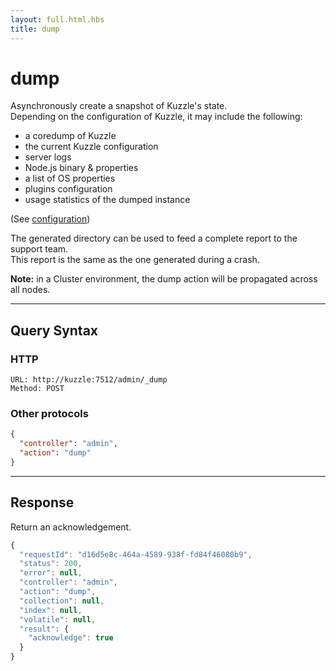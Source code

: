```yaml
---
layout: full.html.hbs
title: dump
---
```


# dump

<SinceBadge version="1.4.0" />

Asynchronously create a snapshot of Kuzzle's state.  
Depending on the configuration of Kuzzle, it may include the following:

- a coredump of Kuzzle
- the current Kuzzle configuration
- server logs
- Node.js binary & properties
- a list of OS properties
- plugins configuration
- usage statistics of the dumped instance

(See [configuration](/core/1/guide/guides/essentials/configuration/))

The generated directory can be used to feed a complete report to the support team.  
This report is the same as the one generated during a crash.

**Note:** in a Cluster environment, the dump action will be propagated across all nodes.

---

## Query Syntax

### HTTP

```http
URL: http://kuzzle:7512/admin/_dump
Method: POST
```

### Other protocols

```json
{
  "controller": "admin",
  "action": "dump"
}
```

---

## Response

Return an acknowledgement.

```javascript
{
  "requestId": "d16d5e8c-464a-4589-938f-fd84f46080b9",
  "status": 200,
  "error": null,
  "controller": "admin",
  "action": "dump",
  "collection": null,
  "index": null,
  "volatile": null,
  "result": {
    "acknowledge": true
  }
}
```
